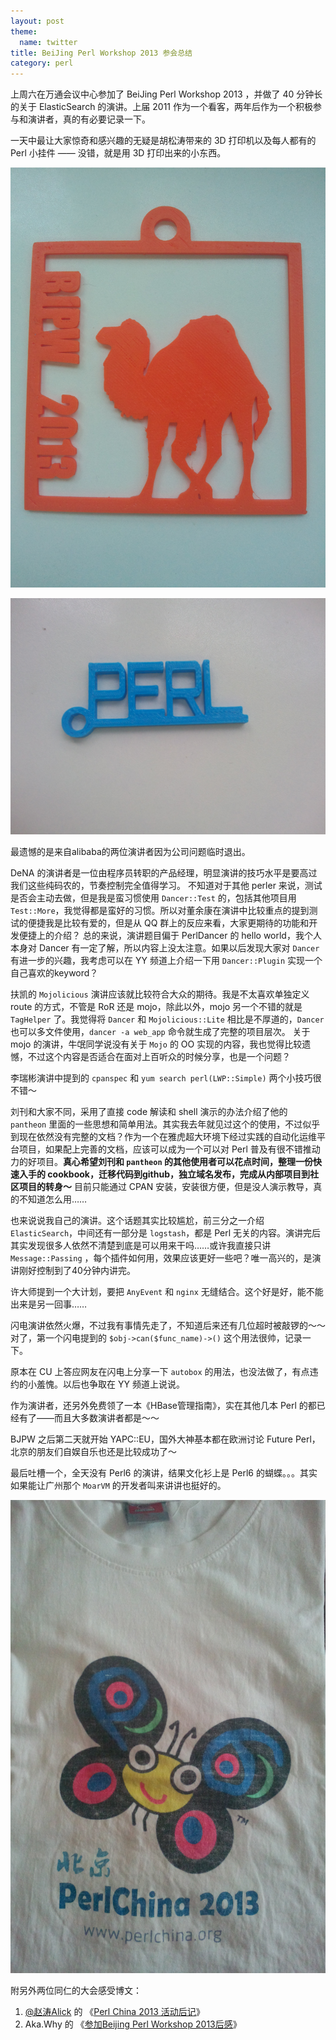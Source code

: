 ```yaml
---
layout: post
theme:
  name: twitter
title: BeiJing Perl Workshop 2013 参会总结
category: perl
---
```


上周六在万通会议中心参加了 BeiJing Perl Workshop 2013 ，并做了 40 分钟长的关于 ElasticSearch 的演讲。上届 2011 作为一个看客，两年后作为一个积极参与和演讲者，真的有必要记录一下。

一天中最让大家惊奇和感兴趣的无疑是胡松涛带来的 3D 打印机以及每人都有的 Perl 小挂件 —— 没错，就是用 3D 打印出来的小东西。

![large](/images/uploads/3d_perlchina.jpg)

![small](/images/uploads/3d_perl.jpg)

最遗憾的是来自alibaba的两位演讲者因为公司问题临时退出。

DeNA 的演讲者是一位由程序员转职的产品经理，明显演讲的技巧水平是要高过我们这些纯码农的，节奏控制完全值得学习。
不知道对于其他 perler 来说，测试是否会主动去做，但是我是蛮习惯使用 `Dancer::Test` 的，包括其他项目用 `Test::More`，我觉得都是蛮好的习惯。所以对董余康在演讲中比较重点的提到测试的便捷我是比较有爱的，但是从 QQ 群上的反应来看，大家更期待的功能和开发便捷上的介绍？
总的来说，演讲题目偏于 PerlDancer 的 hello world，我个人本身对 Dancer 有一定了解，所以内容上没太注意。如果以后发现大家对 `Dancer` 有进一步的兴趣，我考虑可以在 YY 频道上介绍一下用 `Dancer::Plugin` 实现一个自己喜欢的keyword？

扶凯的 `Mojolicious` 演讲应该就比较符合大众的期待。我是不太喜欢单独定义 route 的方式，不管是 RoR 还是 mojo，除此以外，mojo 另一个不错的就是 `TagHelper` 了。我觉得将 `Dancer` 和 `Mojolicious::Lite` 相比是不厚道的，`Dancer` 也可以多文件使用，`dancer -a web_app` 命令就生成了完整的项目层次。
关于 mojo 的演讲，牛氓同学说没有关于 `Mojo` 的 OO 实现的内容，我也觉得比较遗憾，不过这个内容是否适合在面对上百听众的时候分享，也是一个问题？

李瑞彬演讲中提到的 `cpanspec` 和 `yum search perl(LWP::Simple)` 两个小技巧很不错～

刘刊和大家不同，采用了直接 code 解读和 shell 演示的办法介绍了他的 `pantheon` 里面的一些思想和简单用法。其实我去年就见过这个的使用，不过似乎到现在依然没有完整的文档？作为一个在雅虎超大环境下经过实践的自动化运维平台项目，如果配上完善的文档，应该可以成为一个可以对 Perl 普及有很不错推动力的好项目。__真心希望刘刊和 `pantheon` 的其他使用者可以花点时间，整理一份快速入手的 cookbook，迁移代码到github，独立域名发布，完成从内部项目到社区项目的转身～__
目前只能通过 CPAN 安装，安装很方便，但是没人演示教导，真的不知道怎么用……

也来说说我自己的演讲。这个话题其实比较尴尬，前三分之一介绍 `ElasticSearch`，中间还有一部分是 `logstash`，都是 Perl 无关的内容。演讲完后其实发现很多人依然不清楚到底是可以用来干吗……或许我直接只讲 `Message::Passing` ，每个插件如何用，效果应该更好一些吧？唯一高兴的，是演讲刚好控制到了40分钟内讲完。

许大师提到一个大计划，要把 `AnyEvent` 和 `nginx` 无缝结合。这个好是好，能不能出来是另一回事……

闪电演讲依然火爆，不过我有事情先走了，不知道后来还有几位超时被敲锣的～～
对了，第一个闪电提到的 `$obj->can($func_name)->()` 这个用法很帅，记录一下。

原本在 CU 上答应网友在闪电上分享一下 `autobox` 的用法，也没法做了，有点违约的小羞愧。以后也争取在 YY 频道上说说。

作为演讲者，还另外免费领了一本《HBase管理指南》，实在其他几本 Perl 的都已经有了——而且大多数演讲者都是～～

BJPW 之后第二天就开始 YAPC::EU，国外大神基本都在欧洲讨论 Future Perl，北京的朋友们自娱自乐也还是比较成功了～

最后吐槽一个，全天没有 Perl6 的演讲，结果文化衫上是 Perl6 的蝴蝶。。。其实如果能让广州那个 `MoarVM` 的开发者叫来讲讲也挺好的。

![大会T恤衫](/images/uploads/T-shirt.jpg)

附另外两位同仁的大会感受博文：

1. [@赵涛Alick](http://www.weibo.com/alickzhao) 的 《[Perl China 2013 活动后记](http://wp-awesome.rhcloud.com/2013/08/18/perl-china-2013-notes/)》
2. Aka.Why 的 《[参加Beijing Perl Workshop 2013后感](http://blog.aka-cool.net/blog/2013/08/12/learn-from-beijing-perl-workshop-2013/)》
